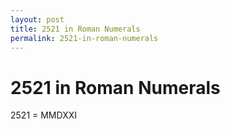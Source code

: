 ```yaml
---
layout: post
title: 2521 in Roman Numerals
permalink: 2521-in-roman-numerals
---
```


# 2521 in Roman Numerals

2521 = MMDXXI
